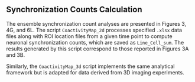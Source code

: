 ## Synchronization Counts Calculation

The ensemble synchronization count analyses are presented in Figures 3, 4G, and 6L. The script `CoactivityMap_2d` processes specified `.xlsx` data files along with ROI location files from a given time point to compute neuronal synchronization counts, which are saved as `Line_Cell_sum`. The results generated by this script correspond to those reported in Figures 3A and 3B.  

Similarly, the `CoactivityMap_3d` script implements the same analytical framework but is adapted for data derived from 3D imaging experiments.
